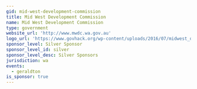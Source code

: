 ```yaml
---
gid: mid-west-development-commission
title: Mid West Development Commission
name: Mid West Development Commission
type: government
website_url: 'http://www.mwdc.wa.gov.au'
logo_url: 'https://www.govhack.org/wp-content/uploads/2016/07/midwest_development_commission.png'
sponsor_level: Silver Sponsor
sponsor_level_id: silver
sponsor_level_desc: Silver Sponsors
jurisdiction: wa
events:
  - geraldton
is_sponsor: true
---
```


